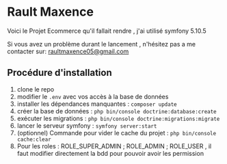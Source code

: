 # Rault Maxence

Voici le Projet Ecommerce qu'il fallait rendre , j'ai utilisé symfony 5.10.5

Si vous avez un problème durant le lancement , n'hésitez pas a me contacter sur:
raultmaxence05@gmail.com
## Procédure d'installation

1. clone le repo
2. modifier le `.env` avec vos accès à la base de données
3. installer les dépendances manquantes : `composer update`
4. créer la base de données : `php bin/console doctrine:database:create`
5. exécuter les migrations : `php bin/console doctrine:migrations:migrate`
6. lancer le serveur symfony : `symfony server:start`
7. (optionnel) Commande pour vider le cache du projet : `php bin/console cache:clear`
8. Pour les roles : ROLE_SUPER_ADMIN ; ROLE_ADMIN ; ROLE_USER , il faut modifier directement la bdd pour pouvoir avoir les permission

